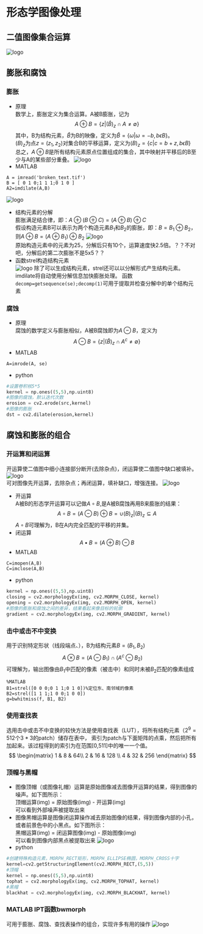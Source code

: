 # 形态学图像处理
## 二值图像集合运算
![logo](./images/set_operate.PNG)
## 膨胀和腐蚀
### 膨胀
* 原理    
数学上，膨胀定义为集合运算。A被B膨胀，记为     
$$ A\oplus B=\{z|(\hat{B})_z \cap A \neq \emptyset\} $$
其中，B为结构元素，$\hat{B}$为B的映像，定义为$\hat{B}=\lbrace \omega|\omega=-b,b\epsilon B \rbrace$。    
$(B)_z$为点$z=(z_1,z_2)$对集合B的平移运算，定义为$(B)_z=\lbrace c|c=b+z,b\epsilon B \rbrace$     
总之，$A \oplus B$是所有结构元素原点位置组成的集合，其中映射并平移后的B至少与A的某些部分重叠。
![logo](./images/struct_yuansu.PNG)
* MATLAB      

``` 
A = imread('broken_text.tif')
B = [ 0 1 0;1 1 1;0 1 0 ]
A2=imdilate(A,B)
```
![logo](./images/imdilate.PNG)     
* 结构元素的分解     
膨胀满足结合律，即：$A\oplus(B \oplus C)=(A \oplus B)\oplus C$     
假设构造元素B可以表示为两个构造元素$B_1$和$B_2$的膨胀，即：$B=B_1\oplus B_2$，则$A\oplus B=(A\oplus B_1)\oplus B_2$
![logo](./images/seperate.PNG)   
原始构造元素中的元素为25，分解后只有10个，运算速度快2.5倍。？？不对吧，分解后的第二次膨胀不是5x5？？
* 函数strel构造结构元素      
![logo](./images/strel.PNG)
除了可以生成结构元素，strel还可以以分解形式产生结构元素。imdilate将自动使用分解信息加快膨胀处理。
函数`decomp=getsequence(se);decomp(1)`可用于提取并检查分解中的单个结构元素
### 腐蚀
* 原理     
腐蚀的数学定义与膨胀相似，A被B腐蚀即为$A\ominus B$，定义为
$$ A \ominus B=\lbrace z|(\hat{B})_z \cap A^c \neq \emptyset \rbrace $$
* MATLAB    
``` 
A=imrode(A, se)
```
* python     
```python
#设置卷积核5*5
kernel = np.ones((5,5),np.uint8)
#图像的腐蚀，默认迭代次数
erosion = cv2.erode(src,kernel)
#图像的膨胀
dst = cv2.dilate(erosion,kernel)
```
## 腐蚀和膨胀的组合
### 开运算和闭运算
开运算使二值图中细小连接部分断开(去除杂点)，闭运算使二值图中缺口被填补。     
![logo](./images/open_close.PNG)    
可对图像先开运算，去除杂点；再闭运算，填补缺口，增强连接。
![logo](./images/zhiwen.PNG)
* 开运算    
A被B的形态学开运算可以记做$A\circ B$,是A被B腐蚀再用B来膨胀的结果：
$$A\circ B=(A\ominus B)\oplus B=\cup{(B)_z|(B)_z\subseteq A}$$
$A\circ B$可理解为，B在A内完全匹配的平移的并集。
* 闭运算  
$$ A\bullet B=(A\oplus B)\ominus B $$
* MATLAB    
``` 
C=imopen(A,B)
C=imclose(A,B)
```
* python
```python
kernel = np.ones((5,5),np.uint8)
closing = cv2.morphologyEx(img, cv2.MORPH_CLOSE, kernel)
opening = cv2.morphologyEx(img, cv2.MORPH_OPEN, kernel)
#图像的膨胀和腐蚀之间的差异，结果看起来像目标的轮廓
gradient = cv2.morphologyEx(img, cv2.MORPH_GRADIENT, kernel)
```
### 击中或击不中变换
用于识别特定形状（线段端点、），B为结构元素$B=(B_1, B_2)$
$$A\otimes B = (A\ominus B_1)\cap(A^c\ominus B_2)$$
可理解为，输出图像由$B_1$中匹配的像素（被击中）和同时未被$B_2$匹配的像素组成
```
%MATLAB
B1=strel([0 0 0;0 1 1;0 1 0])%定位东、南邻域的像素
B2=strel([1 1 1;1 0 0;1 0 0])
g=bwhitmiss(f, B1, B2)
```
### 使用查找表
选用击中或击不中变换的较快方法是使用查找表（LUT），将所有结构元素（$2^9=512$个$3*3$的patch）储存在表中，
索引为patch与下面矩阵的点乘，然后把所有加起来。该过程得到的索引为在范围[0,511]中的唯一一个值。
$$
\begin{matrix}
1 & 8  & 64\\
2 & 16 & 128 \\
4 & 32 & 256
\end{matrix}
$$
### 顶帽与黑帽
* 图像顶帽（或图像礼帽）运算是原始图像减去图像开运算的结果，得到图像的噪声。如下图所示：    
顶帽运算(img) = 原始图像(img) - 开运算(img)       
可以看到外部噪声被提取出来
* 图像黑帽运算是图像闭运算操作减去原始图像的结果，得到图像内部的小孔，或者前景色中的小黑点。如下图所示：      
黑帽运算(img) = 闭运算图像(img) - 原始图像(img)      
可以看到图像内部黑点被提取出来
![logo](./images/hat.PNG)
* python
```python
#创建特殊构造元素，MORPH_RECT矩形，MORPH_ELLIPSE椭圆，MORPH_CROSS十字
kernel=cv2.getStructuringElement(cv2.MORPH_RECT,(5,5))
#顶帽
kernel = np.ones((5,5),np.uint8)
tophat = cv2.morphologyEx(img, cv2.MORPH_TOPHAT, kernel)
#黑帽
blackhat = cv2.morphologyEx(img, cv2.MORPH_BLACKHAT, kernel)
```
### MATLAB IPT函数bwmorph
可用于膨胀、腐蚀、查找表操作的组合，实现许多有用的操作
![logo](./images/morph.PNG)















